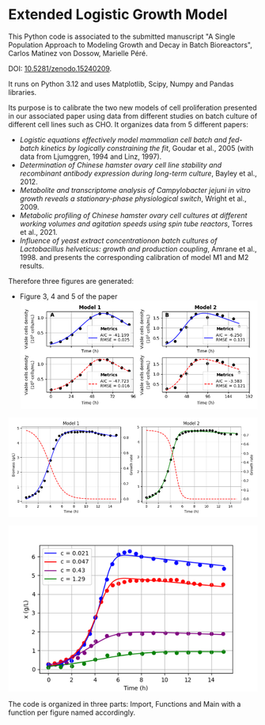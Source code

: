 # Extended Logistic Growth Model
This Python code is associated to the submitted manuscript "A Single Population Approach to Modeling Growth and Decay in Batch Bioreactors", Carlos Matinez von Dossow, Marielle Péré. 

DOI: [10.5281/zenodo.15240209](https://doi.org/10.5281/zenodo.15240208).

It runs on Python 3.12 and uses Matplotlib, Scipy, Numpy and Pandas libraries.

Its purpose is to calibrate the two new models of cell proliferation presented in our associated paper using data from different studies on batch culture of different cell lines such as CHO.
It organizes data from 5 different papers:
 * *Logistic equations effectively model mammalian cell batch and fed-batch kinetics
by logically constraining the fit*,  Goudar et al., 2005 (with data from Ljumggren, 1994 and Linz, 1997).
 * *Determination of Chinese hamster ovary cell line stability and recombinant antibody expression during long-term culture*, Bayley et al., 2012.
 * *Metabolite and transcriptome analysis of Campylobacter jejuni in vitro growth reveals a stationary-phase physiological switch*, Wright et al., 2009.
 * *Metabolic profiling of Chinese hamster ovary cell cultures at different working volumes and agitation speeds using spin tube reactors*, Torres et al., 2021.
 * *Influence of yeast extract concentrationon batch cultures of Lactobacillus helveticus: growth and production coupling*, Amrane et al., 1998.
and presents the corresponding calibration of model M1 and M2 results.

Therefore three figures are generated:
 * Figure 3, 4 and 5 of the paper 
![Figure3](images/Figure_3.png)  

![Figure4](images/Figure_4.png)

![Figure5](images/Figure_5.png)
 
The code is organized in three parts: Import, Functions and Main with a function per figure named accordingly. 

